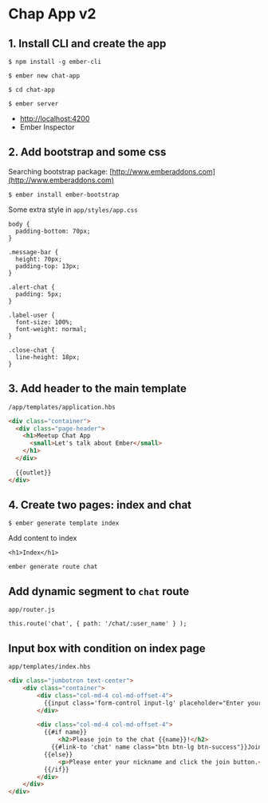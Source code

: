 # Chap App v2

## 1. Install CLI and create the app

```
$ npm install -g ember-cli

$ ember new chat-app

$ cd chat-app

$ ember server
```
- [http://localhost:4200](http://localhost:4200)
- Ember Inspector

## 2. Add bootstrap and some css

Searching bootstrap package: [http://www.emberaddons.com](http://www.emberaddons.com)

```
$ ember install ember-bootstrap
```

Some extra style in `app/styles/app.css`

```
body {
  padding-bottom: 70px;
}

.message-bar {
  height: 70px;
  padding-top: 13px;
}

.alert-chat {
  padding: 5px;
}

.label-user {
  font-size: 100%;
  font-weight: normal;
}

.close-chat {
  line-height: 18px;
}
```

## 3. Add header to the main template

`/app/templates/application.hbs`

```html
<div class="container">
  <div class="page-header">
    <h1>Meetup Chat App
      <small>Let's talk about Ember</small>
    </h1>
  </div>

  {{outlet}}
</div>
```

## 4. Create two pages: index and chat

```
$ ember generate template index
```

Add content to index

```
<h1>Index</h1>
```

```
ember generate route chat
```

## Add dynamic segment to `chat` route

`app/router.js`

```
this.route('chat', { path: '/chat/:user_name' } );
```

## Input box with condition on index page

`app/templates/index.hbs`

```html
<div class="jumbotron text-center">
    <div class="container">
        <div class="col-md-4 col-md-offset-4">
          {{input class='form-control input-lg' placeholder="Enter your name." value=name}}
        </div>

        <div class="col-md-4 col-md-offset-4">
          {{#if name}}
              <h2>Please join to the chat {{name}}!</h2>
            {{#link-to 'chat' name class="btn btn-lg btn-success"}}Join{{/link-to}}
          {{else}}
              <p>Please enter your nickname and click the join button.</p>
          {{/if}}
        </div>
    </div>
</div>
```
